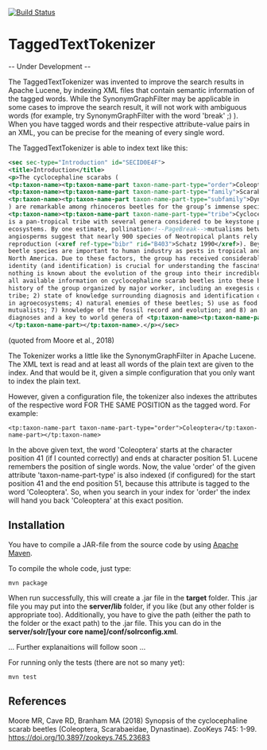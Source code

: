 [![Build Status](https://travis-ci.org/GrazingScientist/TaggedTextTokenizer.svg?branch=master)](https://travis-ci.org/GrazingScientist/TaggedTextTokenizer)

# TaggedTextTokenizer
-- Under Development --

The TaggedTextTokenizer was invented to improve the search results in Apache Lucene, by indexing XML files that contain semantic information of the tagged words. While the SynonymGraphFilter may be applicable in some cases to improve the search result, it will not work with ambiguous words (for example, try SynonymGraphFilter with the word 'break' ;) ). When you have tagged words and their respective attribute-value pairs in an XML, you can be precise for the meaning of every single word.

The TaggedTextTokenizer is able to index text like this:

```xml
<sec sec-type="Introduction" id="SECID0E4F">
<title>Introduction</title>
<p>The cyclocephaline scarabs (
<tp:taxon-name><tp:taxon-name-part taxon-name-part-type="order">Coleoptera</tp:taxon-name-part></tp:taxon-name>:
<tp:taxon-name><tp:taxon-name-part taxon-name-part-type="family">Scarabaeidae</tp:taxon-name-part></tp:taxon-name>:
<tp:taxon-name><tp:taxon-name-part taxon-name-part-type="subfamily">Dynastinae</tp:taxon-name-part></tp:taxon-name>
) are remarkable among rhinoceros beetles for the group’s immense species richness and ecological importance.  
<tp:taxon-name><tp:taxon-name-part taxon-name-part-type="tribe">Cyclocephalini</tp:taxon-name-part></tp:taxon-name> 
is a pan-tropical tribe with several genera considered to be keystone pollinators in New and Old World tropical 
ecosystems. By one estimate, pollination<!--PageBreak-->mutualisms between cyclocephalines and early-diverging 
angiosperms suggest that nearly 900 species of Neotropical plants rely upon these scarab beetles for sexual 
reproduction (<xref ref-type="bibr" rid="B403">Schatz 1990</xref>). Beyond tropical forests, cyclocephaline scarab 
beetle species are important to human industry as pests in tropical and temperate agroecosystems and turfgrass in 
North America. Due to these factors, the group has received considerable alpha-taxonomic attention as species
identity (and identification) is crucial for understanding the fascinating biology of these scarabs. However, almost
nothing is known about the evolution of the group into their incredible ecological roles.</p><p>This paper synthesizes
all available information on cyclocephaline scarab beetles into these broad categories: 1) taxonomic and nomenclatural
history of the group organized by major worker, including an exegesis of Endrődi’s German-language revision of the 
tribe; 2) state of knowledge surrounding diagnosis and identification of immature life-stages; 3) economic importance 
in agroecosystems; 4) natural enemies of these beetles; 5) use as food by humans; 6) importance of adults as pollination
mutualists; 7) knowledge of the fossil record and evolution; and 8) an overview of each genus, including expanded 
diagnoses and a key to world genera of <tp:taxon-name><tp:taxon-name-part taxon-name-part-type="tribe">Cyclocephalini
</tp:taxon-name-part></tp:taxon-name>.</p></sec>
```
(quoted from Moore et al., 2018)

The Tokenizer works a little like the SynonymGraphFilter in Apache Lucene. The XML text is read and at least all words of the plain text are given to the index. And that would be it, given a simple configuration that you only want to index
the plain text.

However, given a configuration file, the tokenizer also indexes the attributes of the respective word FOR THE SAME POSITION as the tagged word. For example:

`<tp:taxon-name-part taxon-name-part-type="order">Coleoptera</tp:taxon-name-part></tp:taxon-name>`

In the above given text, the word 'Coleoptera' starts at the character position 41 (if I counted correctly) and ends at character position 51. Lucene remembers the position of single words. Now, the value 'order' of the given attribute 'taxon-name-part-type' is also indexed (if configured) for the start position 41 and the end position 51, because this attribute is tagged to the word 'Coleoptera'. So, when you search in your index for 'order' the index will hand you back 'Coleoptera' at this exact position.

## Installation
You have to compile a JAR-file from the source code by using [Apache Maven](https://maven.apache.org/).

To compile the whole code, just type:

`mvn package`

When run successfully, this will create a .jar file in the **target** folder. This .jar file you may put into the **server/lib** folder, if you like (but any other folder is appropriate too). Additionally, you have to give the path (either the path to the folder or the exact path) to the .jar file. This you can do in the **server/solr/[your core name]/conf/solrconfig.xml**.

... Further explanaitions will follow soon ...

For running only the tests (there are not so many yet):

`mvn test`


## References

Moore MR, Cave RD, Branham MA (2018) Synopsis of the cyclocephaline scarab beetles (Coleoptera, Scarabaeidae, Dynastinae). 
ZooKeys 745: 1-99. https://doi.org/10.3897/zookeys.745.23683
